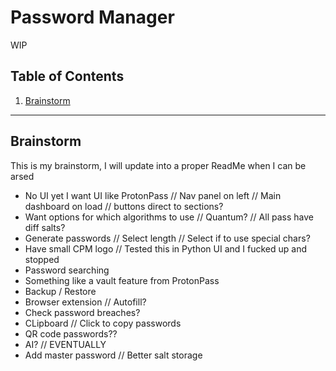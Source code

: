 # Password Manager

WIP

## Table of Contents
1. [Brainstorm](#Brainstorm)

---

## Brainstorm
This is my brainstorm, I will update into a proper ReadMe when I can be arsed
- No UI yet I want UI like ProtonPass // Nav panel on left // Main dashboard on load // buttons direct to sections?
- Want options for which algorithms to use // Quantum? // All pass have diff salts?
- Generate passwords // Select length // Select if to use special chars?
- Have small CPM logo // Tested this in Python UI and I fucked up and stopped
- Password searching
- Something like a vault feature from ProtonPass
- Backup / Restore
- Browser extension // Autofill?
- Check password breaches?
- CLipboard // Click to copy passwords
- QR code passwords??
- AI? // EVENTUALLY
- Add master password // Better salt storage
